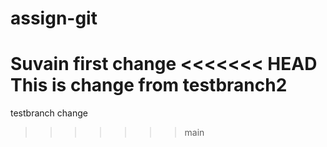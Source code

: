 # assign-git
Suvain
first change
<<<<<<< HEAD
This is change from testbranch2
=======
testbranch change
>>>>>>> main
